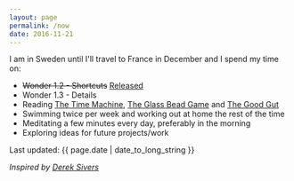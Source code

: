 ```yaml
---
layout: page
permalink: /now
date: 2016-11-21
---
```


I am in Sweden until I'll travel to France in December and I spend my time on:

- ~~Wonder 1.2 - Shortcuts~~ [Released](https://itunes.apple.com/us/app/wonder-reader-for-wikipedia/id1050888989?mt=8&at=1010lo2M)
- Wonder 1.3 - Details
- Reading [The Time Machine](https://en.wikipedia.org/wiki/The_Time_Machine), [The Glass Bead Game](https://www.amazon.com/Glass-Bead-Game-Magister-Ludi/dp/8087888383) and [The Good Gut](https://www.amazon.com/Good-Gut-Taking-Control-Long-term-ebook/dp/B00OZ0TOV2)
- Swimming twice per week and working out at home the rest of the time
- Meditating a few minutes every day, preferably in the morning
- Exploring ideas for future projects/work

Last updated: {{ page.date | date_to_long_string }}

*Inspired by [Derek Sivers](https://sivers.org/nowff)*
